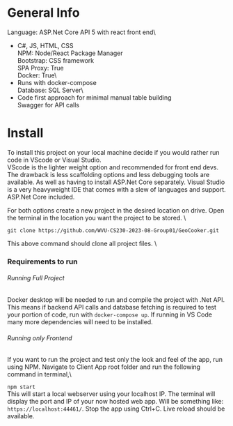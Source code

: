 # General Info

Language: ASP.Net Core API 5 with react front end\
- C#, JS, HTML, CSS\
NPM: Node/React Package Manager\
Bootstrap: CSS framework\
SPA Proxy: True\
Docker: True\
- Runs with docker-compose\
Database: SQL Server\
- Code first approach for minimal manual table building \
Swagger for API calls


# Install
To install this project on your local machine decide if you would rather run code in VScode or Visual Studio.\
VScode is the lighter weight option and recommended for front end devs. The drawback is less scaffolding options and less debugging tools are available. As well as having to install ASP.Net Core separately. 
Visual Studio is a very heavyweight IDE that comes with a slew of languages and support. ASP.Net Core included. 

For both options create a new project in the desired location on drive. Open the terminal in the location you want the project to be stored. \

`git clone https://github.com/WVU-CS230-2023-08-Group01/GeoCooker.git`

This above command should clone all project files. \

### Requirements to run 

###### Running Full Project

Docker desktop will be needed to run and compile the project with .Net API. This means if backend API calls and database fetching is required to test your portion of code, run with 
`docker-compose up`. If running in VS Code many more dependencies will need to be installed. 

###### Running only Frontend

If you want to run the project and test only the look and feel of the app, run using NPM. Navigate to Client App root folder and run the following command in terminal,\

`npm start`\
This will start a local webserver using your localhost IP. The terminal will display the port and IP of your now hosted web app. Will be something like: `https://localhost:44461/`. Stop the app using Ctrl+C. Live reload should be available. 

